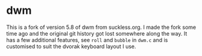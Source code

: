 # dwm

This is a fork of version 5.8 of dwm from suckless.org. I made the fork some time ago and the original git history got lost somewhere along the way. It has a few additional features, see `roll` and `bubble` in `dwm.c` and is customised to suit the dvorak keyboard layout I use.
